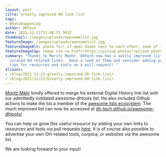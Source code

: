 ```yaml
---
layout: post
title: Greatly improved DH link list
tags:
- WhatsHappening
author: DHTech
date: 2021-12-21T11:48:21.503Z
thumbnail: /images/uploads/awesomelist.jpg
featureImage: /images/uploads/awesomelist.jpg
featureImageAlt: photo full of open books next to each other, some of them on top of others
featureImageCap: image via <a href="https://picsum.photos">picsum photos</a>
summary: "Thanks to Moritz Maehr, DHTech now has a vastly improved list of
  curated DH related links.  Have a look at them and consider adding your own
  tips for resources and tools as a pull request! "
aliases:
- /blog/2021-12-21-greatly-imporved-dh-link-list/
- /blog/2021/12/21/Greatly-improved-DH-link-list/
---
```

[Moritz Mähr](https://github.com/maehr) kindly offered to merge his external Digital History link list with our admittedly outdated awesome-dhtools list. He also included Github actions to make the list a member of the [awesome lists ecosystem](https://github.com/sindresorhus/awesome). The much improved list can now be accessed at [dh-tech.github.io/awesome-dhtools/](https://dh-tech.github.io/awesome-dhtools/)

You can help us grow this useful resource by adding your own links to resources and tools via pull requests [here](https://github.com/dh-tech/awesome-dhtools). It is of course also possible to advertise your own DH-related tools, corpora, or websites via the awesome list. 

We are looking forward to your input!
